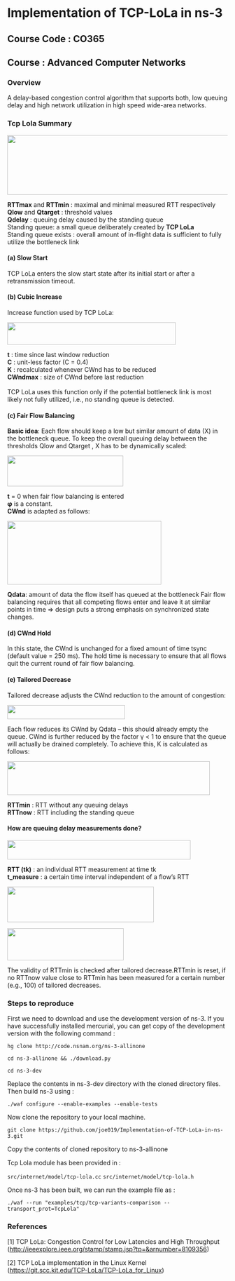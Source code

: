# Implementation of TCP-LoLa in ns-3

## Course Code : CO365
## Course : Advanced Computer Networks

### Overview
A delay-based congestion control algorithm that supports both, low queuing delay and high network utilization in high speed wide-area networks. 

### Tcp Lola Summary 
<p align="left">
  <img width="552" height="136" src="https://github.com/joe019/Implementation-of-TCP-LoLa-in-ns-3/blob/master/Reference/Images/lola.png"><br>
  <a align="center">  </a>
</p>

<b>RTTmax</b> and <b>RTTmin</b> : maximal and minimal measured RTT respectively                                  
<b>Qlow</b> and <b>Qtarget</b> : threshold values<br>
<b>Qdelay</b> : queuing delay caused by the standing queue<br>
Standing queue: a small queue deliberately created by <b>TCP LoLa</b><br>
Standing queue exists : overall amount of in-flight data is sufficient to fully utilize the bottleneck link

#### (a) Slow Start
TCP LoLa enters the slow start state after its initial start or after a retransmission timeout.
#### (b) Cubic Increase
Increase function used by TCP LoLa:

<p align="left">
  <img width="385" height="51" src="https://github.com/joe019/Implementation-of-TCP-LoLa-in-ns-3/blob/master/Reference/Images/cubic_inc.png"><br>
  <a align="center">  </a>
</p>

<b>t</b> : time since last window reduction<br>
<b>C</b> : unit-less factor (C = 0.4)<br>
<b>K</b> : recalculated whenever CWnd has to be reduced<br>
<b>CWndmax</b> : size of CWnd before last reduction<br><br>
TCP LoLa uses this function only if the potential bottleneck link is most likely not fully utilized, i.e., no standing queue is detected.

#### (c) Fair Flow Balancing

<b>Basic idea</b>: Each flow should keep a low but similar amount of data (X) in the bottleneck queue. 
To keep the overall queuing delay between the thresholds Qlow and Qtarget , X has to be dynamically scaled:

<p align="left">
  <img width="265" height="70" src="https://github.com/joe019/Implementation-of-TCP-LoLa-in-ns-3/blob/master/Reference/Images/fairflowbal.png"><br>
  <a align="center">  </a>
</p>

<b>t</b> = 0 when fair flow balancing is entered<br> 
<b>φ</b> is a constant.<br>
<b>CWnd</b> is adapted as follows:<br>

<p align="left">
  <img width="352" height="145" src="https://github.com/joe019/Implementation-of-TCP-LoLa-in-ns-3/blob/master/Reference/Images/ffcond.png"><br>
  <a align="center">  </a>
</p>

<b>Qdata</b>: amount of data the flow itself has queued at the bottleneck
Fair flow balancing requires that all competing flows enter and leave it at similar points in time => design puts a strong emphasis on synchronized state changes.

#### (d) CWnd Hold
In this state, the CWnd is unchanged for a fixed amount of time tsync (default value = 250 ms). The hold time is necessary to ensure that all flows quit the current round of fair flow balancing.

#### (e) Tailored Decrease
Tailored decrease adjusts the CWnd reduction to the amount of congestion:

<p align="left">
  <img width="269" height="32" src="https://github.com/joe019/Implementation-of-TCP-LoLa-in-ns-3/blob/master/Reference/Images/tail_dec.png"><br>
  <a align="center">  </a>
</p>

Each flow reduces its CWnd by Qdata – this should already empty the queue. CWnd is further reduced by the factor γ < 1 to ensure that the queue will actually be drained completely.  To achieve this, K is calculated as follows:

<p align="left">
  <img width="463" height="77" src="https://github.com/joe019/Implementation-of-TCP-LoLa-in-ns-3/blob/master/Reference/Images/k_factor.png"><br>
  <a align="center">  </a>
</p>

<b>RTTmin</b> : RTT without any queuing delays<br>
<b>RTTnow</b> : RTT including the standing queue<br>

#### How are queuing delay measurements done?

<p align="left">
  <img width="419" height="44" src="https://github.com/joe019/Implementation-of-TCP-LoLa-in-ns-3/blob/master/Reference/Images/rttmeasure.png"><br>
  <a align="center">  </a>
</p>

<b>RTT (tk)</b> : an individual RTT measurement at time tk </br>
<b>t_measure</b> : a certain time interval independent of a flow’s RTT</br>

<p align="left">
  <img width="335" height="81" src="https://github.com/joe019/Implementation-of-TCP-LoLa-in-ns-3/blob/master/Reference/Images/rttmin_measure.png"><br>
  <a align="center">  </a>
</p>

<p align="left">
  <img width="266" height="73" src="https://github.com/joe019/Implementation-of-TCP-LoLa-in-ns-3/blob/master/Reference/Images/qdata.png"><br>
  <a align="center">  </a>
</p>

The validity of RTTmin is checked after tailored decrease.RTTmin is reset, if no  RTTnow value close to RTTmin has been measured for a certain number (e.g., 100) of tailored decreases.





### Steps to reproduce

First we need to download and use the development version of ns-3.
If you have successfully installed mercurial, you can get copy of the development version with the following command :

`hg clone http://code.nsnam.org/ns-3-allinone`

`cd ns-3-allinone && ./download.py`

`cd ns-3-dev`

Replace the contents in ns-3-dev directory with the cloned directory files. Then build ns-3 using :

`./waf configure --enable-examples --enable-tests`

Now clone the repository to your local machine.

`git clone https://github.com/joe019/Implementation-of-TCP-LoLa-in-ns-3.git`

Copy the contents of cloned repository to ns-3-allinone

Tcp Lola module has been provided in :

`src/internet/model/tcp-lola.cc`
`src/internet/model/tcp-lola.h`

Once ns-3 has been built, we can run the example file as :

`./waf --run "examples/tcp/tcp-variants-comparison --transport_prot=TcpLola"`

### References

[1] TCP LoLa: Congestion Control for Low Latencies and High Throughput (http://ieeexplore.ieee.org/stamp/stamp.jsp?tp=&arnumber=8109356)

[2] TCP LoLa implementation in the Linux Kernel (https://git.scc.kit.edu/TCP-LoLa/TCP-LoLa_for_Linux)

